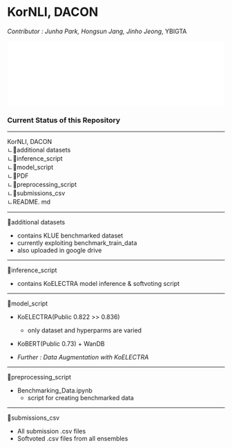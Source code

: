 # KorNLI, DACON

*Contributor : Junha Park, Hongsun Jang, Jinho Jeong*, YBIGTA

<embed src="PDF\README.pdf" type="application/pdf" width="100%"></embed>

### Current Status of this Repository

---

KorNLI, DACON <br/>
ㄴ📁additional datasets <br/>
ㄴ📁inference_script <br/>
ㄴ📁model_script <br/>
ㄴ📁PDF <br/>
ㄴ📁preprocessing_script <br/>
ㄴ📁submissions_csv <br/>
ㄴREADME. md <br/>

---

📁additional datasets <br/>
- contains KLUE benchmarked dataset
- currently exploiting benchmark_train_data
- also uploaded in google drive

---

📁inference_script <br/>
- contains KoELECTRA model inference & softvoting script

---

📁model_script <br/>
- KoELECTRA(Public 0.822 >> 0.836)
    - only dataset and hyperparms are varied
- KoBERT(Public 0.73) + WanDB

- *Further : Data Augmentation with KoELECTRA*

---

📁preprocessing_script <br/>
- Benchmarking_Data.ipynb
    - script for creating benchmarked data

---

📁submissions_csv <br/>
- All submission .csv files
- Softvoted .csv files from all ensembles
